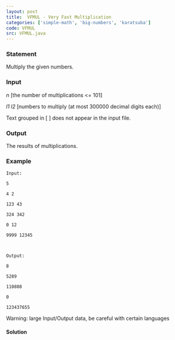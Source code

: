 ```yaml
---
layout: post
title:  VFMUL - Very Fast Multiplication
categories: ['simple-math', 'big-numbers', 'karatsuba']
code: VFMUL
src: VFMUL.java
---
```


### **Statement**

Multiply the given numbers.

### Input

_n_ [the number of multiplications  <= 101]

_l1 l2_ [numbers to multiply (at most 300000 decimal digits each)]

Text grouped in [ ] does not appear in the input file.

### Output

The results of multiplications.

### Example

    
    
    Input:
    5
    4 2
    123 43
    324 342
    0 12
    9999 12345
    
    Output:
    8
    5289
    110808
    0
    123437655

Warning: large Input/Output data, be careful with certain languages



#### **Solution**



